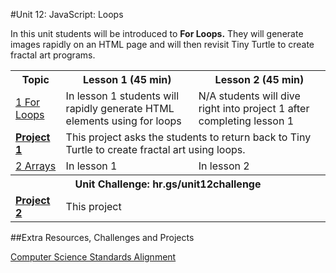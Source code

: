 #Unit 12: JavaScript: Loops

In this unit students will be introduced to **For Loops.** They will generate images rapidly on an HTML page and will then revisit Tiny Turtle to create fractal art programs.
<table>
<tr>
	<th>Topic</th>
	<th>Lesson 1 (45 min)</th>
	<th>Lesson 2 (45 min)</th>
</tr>
<tr>
	<td><a href="topics/topic1">1 For Loops</a></td>
	<td>In lesson 1 students will rapidly generate HTML elements using for loops</td>
	<td>N/A students will dive right into project 1 after completing lesson 1</td>
</tr>
<tr>
	<td><strong><a href="projects/project1">Project 1</a></strong></td>
	<td colspan="2">This project asks the students to return back to Tiny Turtle to create fractal art using loops. </td>
</tr>

<tr>
	<td><a href="topics/topic2">2 Arrays </a></td>
	<td>In lesson 1 </td>
	<td>In lesson 2 </td>
</tr>
<tr>
	<th align="center" colspan="3">Unit Challenge: hr.gs/unit12challenge </th>
</tr>
<tr>
	<td><strong><a href="projects/project2">Project 2</a></strong></td>
	<td colspan="2">This project  </td>
</tr>
</table>


##Extra Resources, Challenges and Projects



[Computer Science Standards Alignment](csStandards.md)



